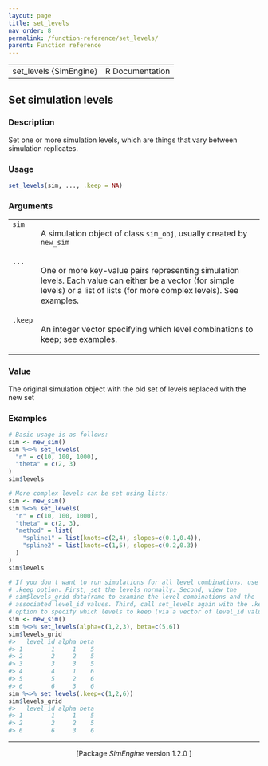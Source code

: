```yaml
---
layout: page
title: set_levels 
nav_order: 8 
permalink: /function-reference/set_levels/
parent: Function reference
---
```


<table style="width: 100%;"><tr><td>set_levels {SimEngine}</td><td style="text-align: right;">R Documentation</td></tr></table>

<h2>Set simulation levels</h2>

<h3>Description</h3>

<p>Set one or more simulation levels, which are things that vary
between simulation replicates.
</p>


<h3>Usage</h3>

```R
set_levels(sim, ..., .keep = NA)
```


<h3>Arguments</h3>

<table>
<tr style="vertical-align: top;"><td><span style='font-family:&quot;SFMono-Regular&quot;,Menlo,Consolas,Monospace; font-size:0.85em'>sim</span></td>
<td>
<p>A simulation object of class <span style='font-family:&quot;SFMono-Regular&quot;,Menlo,Consolas,Monospace; font-size:0.85em'>sim_obj</span>, usually created by
<span style='font-family:&quot;SFMono-Regular&quot;,Menlo,Consolas,Monospace; font-size:0.85em'>new_sim</span></p>
</td></tr>
<tr style="vertical-align: top;"><td><span style='font-family:&quot;SFMono-Regular&quot;,Menlo,Consolas,Monospace; font-size:0.85em'>...</span></td>
<td>
<p>One or more key-value pairs representing simulation levels. Each
value can either be a vector (for simple levels) or a list of lists (for
more complex levels). See examples.</p>
</td></tr>
<tr style="vertical-align: top;"><td><span style='font-family:&quot;SFMono-Regular&quot;,Menlo,Consolas,Monospace; font-size:0.85em'>.keep</span></td>
<td>
<p>An integer vector specifying which level combinations to keep;
see examples.</p>
</td></tr>
</table>


<h3>Value</h3>

<p>The original simulation object with the old set of levels replaced
with the new set
</p>


<h3>Examples</h3>

```R
# Basic usage is as follows:
sim <- new_sim()
sim %<>% set_levels(
  "n" = c(10, 100, 1000),
  "theta" = c(2, 3)
)
sim$levels

# More complex levels can be set using lists:
sim <- new_sim()
sim %<>% set_levels(
  "n" = c(10, 100, 1000),
  "theta" = c(2, 3),
  "method" = list(
    "spline1" = list(knots=c(2,4), slopes=c(0.1,0.4)),
    "spline2" = list(knots=c(1,5), slopes=c(0.2,0.3))
  )
)
sim$levels

# If you don't want to run simulations for all level combinations, use the
# .keep option. First, set the levels normally. Second, view the
# sim$levels_grid dataframe to examine the level combinations and the
# associated level_id values. Third, call set_levels again with the .keep
# option to specify which levels to keep (via a vector of level_id values).
sim <- new_sim()
sim %<>% set_levels(alpha=c(1,2,3), beta=c(5,6))
sim$levels_grid
#>   level_id alpha beta
#> 1        1     1    5
#> 2        2     2    5
#> 3        3     3    5
#> 4        4     1    6
#> 5        5     2    6
#> 6        6     3    6
sim %<>% set_levels(.keep=c(1,2,6))
sim$levels_grid
#>   level_id alpha beta
#> 1        1     1    5
#> 2        2     2    5
#> 6        6     3    6
```

<hr /><div style="text-align: center;">[Package <em>SimEngine</em> version 1.2.0 ]</div>
